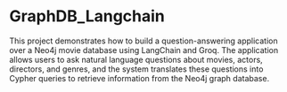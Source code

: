 # GraphDB_Langchain
This project demonstrates how to build a question-answering application over a Neo4j movie database using LangChain and Groq. The application allows users to ask natural language questions about movies, actors, directors, and genres, and the system translates these questions into Cypher queries to retrieve information from the Neo4j graph database.
